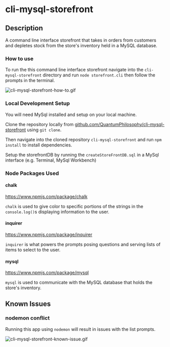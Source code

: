 # cli-mysql-storefront

## Description
A command line interface storefront that takes in orders from customers and depletes stock from the store's inventory held in a MySQL database.

### How to use
To run the this command line interface storefront navigate into the `cli-mysql-storefront` directory and run `node storefront.cli` then follow the prompts in the terminal.

![cli-mysql-storefront-how-to.gif](cli-mysql-storefront-how-to.gif)

### Local Development Setup
You will need MySql installed and setup on your local machine.

Clone the repository locally from [github.com/QuantumPhilosophy/cli-mysql-storefront](https://github.com/QuantumPhilosophy/cli-mysql-storefront) using `git clone`.

Then navigate into the cloned repository `cli-mysql-storefront` and run `npm install` to install dependencies.

Setup the storefrontDB by running the `createStoreFrontDB.sql` in a MySql interface (e.g. Terminal, MySql Workbench)

### Node Packages Used
#### chalk
https://www.npmjs.com/package/chalk

`chalk` is used to give color to specific portions of the strings in the `console.log()`s displaying information to the user.

#### inquirer
https://www.npmjs.com/package/inquirer

`inquirer` is what powers the prompts posing questions and serving lists of items to select to the user.

#### mysql
https://www.npmjs.com/package/mysql

`mysql` is used to communicate with the MySQL database that holds the store's inventory.

## Known Issues
### nodemon conflict
Running this app using `nodemon` will result in issues with the list prompts.

![cli-mysql-storefront-known-issue.gif](cli-mysql-storefront-known-issue.gif)
